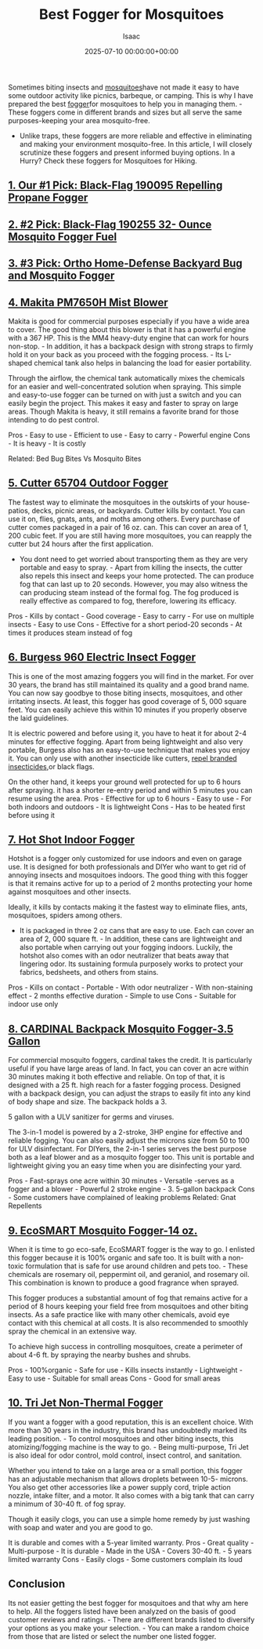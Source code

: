 ﻿---
title: Best Fogger for Mosquitoes
description: Sometimes biting insects and mosquitoes have not made it easy to have some outdoor activity like picnics, barbeque, or camping .
slug: /best-fogger-for-mosquitoes/
date: 2025-07-10 00:00:00+00:00
lastmod: 2025-07-10 00:00:00+03:00
author: Isaac
categories:
- Mosquitoes
- Product Reviews
tags:
- mosquitoes
- best
- fogger
layout: post
---

Sometimes biting insects and [mosquitoes](https://pestpolicy.com/best-bug-zapper-for-mosquitoes/)have not made it easy to have some outdoor activity like picnics, barbeque, or camping. This is why I have prepared the best [fogger](https://pestpolicy.com/best-fogger-for-bed-bugs/)for mosquitoes to help you in managing them. - These foggers come in different brands and sizes but all serve the same purposes-keeping your area mosquito-free.

- Unlike traps, these foggers are more reliable and effective in eliminating and making your environment mosquito-free. In this article, I will closely scrutinize these foggers and present informed buying options. In a Hurry? Check these foggers for Mosquitoes for Hiking.

##  [1. Our #1 Pick: Black-Flag 190095 Repelling Propane Fogger](https://www.amazon.com/dp/B0001AUFAO/?tag=p-policy-20)

##  [2. #2 Pick: Black-Flag 190255 32- Ounce Mosquito Fogger Fuel](https://www.amazon.com/dp/B001H1HI42/?tag=p-policy-20)

##  [3. #3 Pick: Ortho Home-Defense Backyard Bug and Mosquito Fogger](https://www.amazon.com/dp/B07GBGSH69/?tag=p-policy-20)

##  [4. Makita PM7650H Mist Blower](https://www.amazon.com/dp/B00J3TT1RM/?tag=p-policy-20)

Makita is good for commercial purposes especially if you have a wide area to cover. The good thing about this blower is that it has a powerful engine with a 367 HP. This is the MM4 heavy-duty engine that can work for hours non-stop. - In addition, it has a backpack design with strong straps to firmly hold it on your back as you proceed with the fogging process. - Its L-shaped chemical tank also helps in balancing the load for easier portability.

Through the airflow, the chemical tank automatically mixes the chemicals for an easier and well-concentrated solution when spraying. This simple and easy-to-use fogger can be turned on with just a switch and you can easily begin the project. This makes it easy and faster to spray on large areas. Though Makita is heavy, it still remains a favorite brand for those intending to do pest control.

Pros - Easy to use - Efficient to use - Easy to carry - Powerful engine Cons - It is heavy - It is costly

Related: Bed Bug Bites Vs Mosquito Bites

##  [5. Cutter 65704 Outdoor Fogger](https://www.amazon.com/dp/B003BB5M12/?tag=p-policy-20)

The fastest way to eliminate the mosquitoes in the outskirts of your house- patios, decks, picnic areas, or backyards. Cutter kills by contact. You can use it on, flies, gnats, ants, and moths among others. Every purchase of cutter comes packaged in a pair of 16 oz. can. This can cover an area of 1, 200 cubic feet. If you are still having more mosquitoes, you can reapply the cutter but 24 hours after the first application.

- You dont need to get worried about transporting them as they are very portable and easy to spray. - Apart from killing the insects, the cutter also repels this insect and keeps your home protected. The can produce fog that can last up to 20 seconds. However, you may also witness the can producing steam instead of the formal fog. The fog produced is really effective as compared to fog, therefore, lowering its efficacy.

Pros - Kills by contact - Good coverage - Easy to carry - For use on multiple insects - Easy to use Cons - Effective for a short period-20 seconds - At times it produces steam instead of fog

##  [6. Burgess 960 Electric Insect Fogger](https://www.amazon.com/dp/B000CSYKJM/?tag=p-policy-20)

This is one of the most amazing foggers you will find in the market. For over 30 years, the brand has still maintained its quality and a good brand name. You can now say goodbye to those biting insects, mosquitoes, and other irritating insects. At least, this fogger has good coverage of 5, 000 square feet. You can easily achieve this within 10 minutes if you properly observe the laid guidelines.

It is electric powered and before using it, you have to heat it for about 2-4 minutes for effective fogging. Apart from being lightweight and also very portable, Burgess also has an easy-to-use technique that makes you enjoy it. You can only use with another insecticide like cutters, [repel branded insecticides](https://pestpolicy.com/best-mosquito-yard-spray/),or black flags.

On the other hand, it keeps your ground well protected for up to 6 hours after spraying. it has a shorter re-entry period and within 5 minutes you can resume using the area. Pros - Effective for up to 6 hours - Easy to use - For both indoors and outdoors - It is lightweight Cons - Has to be heated first before using it

##  [7. Hot Shot Indoor Fogger](https://www.amazon.com/dp/B00HH8HHHW/?tag=p-policy-20)

Hotshot is a fogger only customized for use indoors and even on garage use. It is designed for both professionals and DIYer who want to get rid of annoying insects and mosquitoes indoors. The good thing with this fogger is that it remains active for up to a period of 2 months protecting your home against mosquitoes and other insects.

Ideally, it kills by contacts making it the fastest way to eliminate flies, ants, mosquitoes, spiders among others.

- It is packaged in three 2 oz cans that are easy to use. Each can cover an area of 2, 000 square ft. - In addition, these cans are lightweight and also portable when carrying out your fogging indoors. Luckily, the hotshot also comes with an odor neutralizer that beats away that lingering odor. Its sustaining formula purposely works to protect your fabrics, bedsheets, and others from stains.

Pros - Kills on contact - Portable - With odor neutralizer - With non-staining effect - 2 months effective duration - Simple to use Cons - Suitable for indoor use only

##  [8. CARDINAL Backpack Mosquito Fogger-3.5 Gallon](https://www.amazon.com/dp/B00HH8HHHW/?tag=p-policy-20)

For commercial mosquito foggers, cardinal takes the credit. It is particularly useful if you have large areas of land. In fact, you can cover an acre within 30 minutes making it both effective and reliable. On top of that, it is designed with a 25 ft. high reach for a faster fogging process. Designed with a backpack design, you can adjust the straps to easily fit into any kind of body shape and size. The backpack holds a 3.

5 gallon with a ULV sanitizer for germs and viruses.

The 3-in-1 model is powered by a 2-stroke, 3HP engine for effective and reliable fogging. You can also easily adjust the microns size from 50 to 100 for ULV disinfectant. For DIYers, the 2-in-1 series serves the best purpose both as a leaf blower and as a mosquito fogger too. This unit is portable and lightweight giving you an easy time when you are disinfecting your yard.

Pros - Fast-sprays one acre within 30 minutes - Versatile -serves as a fogger and a blower - Powerful 2 stroke engine - 3. 5-gallon backpack Cons - Some customers have complained of leaking problems Related: Gnat Repellents

##  [9. EcoSMART Mosquito Fogger-14 oz.](https://www.amazon.com/dp/B00332WA14/?tag=p-policy-20)

When it is time to go eco-safe, EcoSMART fogger is the way to go. I enlisted this fogger because it is 100% organic and safe too. It is built with a non-toxic formulation that is safe for use around children and pets too. - These chemicals are rosemary oil, peppermint oil, and geraniol, and rosemary oil. This combination is known to produce a good fragrance when sprayed.

This fogger produces a substantial amount of fog that remains active for a period of 8 hours keeping your field free from mosquitoes and other biting insects. As a safe practice like with many other chemicals, avoid eye contact with this chemical at all costs. It is also recommended to smoothly spray the chemical in an extensive way.

To achieve high success in controlling mosquitoes, create a perimeter of about 4-6 ft. by spraying the nearby bushes and shrubs.

Pros - 100%organic - Safe for use - Kills insects instantly - Lightweight - Easy to use - Suitable for small areas Cons - Good for small areas

##  [10. Tri Jet Non-Thermal Fogger](https://www.amazon.com/dp/B009SXBYV4/?tag=p-policy-20)

If you want a fogger with a good reputation, this is an excellent choice. With more than 30 years in the industry, this brand has undoubtedly marked its leading position. - To control mosquitoes and other biting insects, this atomizing/fogging machine is the way to go. - Being multi-purpose, Tri Jet is also ideal for odor control, mold control, insect control, and sanitation.

Whether you intend to take on a large area or a small portion, this fogger has an adjustable mechanism that allows droplets between 10-5- microns. You also get other accessories like a power supply cord, triple action nozzle, intake filter, and a motor. It also comes with a big tank that can carry a minimum of 30-40 ft. of fog spray.

Though it easily clogs, you can use a simple home remedy by just washing with soap and water and you are good to go.

It is durable and comes with a 5-year limited warranty. Pros - Great quality - Multi-purpose - It is durable - Made in the USA - Covers 30-40 ft. - 5 years limited warranty Cons - Easily clogs - Some customers complain its loud

##  Conclusion

Its not easier getting the best fogger for mosquitoes and that why am here to help. All the foggers listed have been analyzed on the basis of good customer reviews and ratings. - There are different brands listed to diversify your options as you make your selection. - You can make a random choice from those that are listed or select the number one listed fogger.

